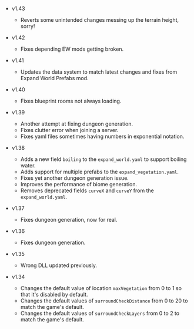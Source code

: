 - v1.43
  - Reverts some unintended changes messing up the terrain height, sorry!

- v1.42
  - Fixes depending EW mods getting broken.

- v1.41
  - Updates the data system to match latest changes and fixes from Expand World Prefabs mod.

- v1.40
  - Fixes blueprint rooms not always loading.

- v1.39
  - Another attempt at fixing dungeon generation.
  - Fixes clutter error when joining a server.
  - Fixes yaml files sometimes having numbers in exponential notation.

- v1.38
  - Adds a new field `boiling` to the `expand_world.yaml` to support boiling water.
  - Adds support for multiple prefabs to the `expand_vegetation.yaml`.
  - Fixes yet another dungeon generation issue.
  - Improves the performance of biome generation.
  - Removes deprecated fields `curveX` and `curveY` from the `expand_world.yaml`.

- v1.37
  - Fixes dungeon generation, now for real.

- v1.36
  - Fixes dungeon generation.

- v1.35
  - Wrong DLL updated previously.

- v1.34
  - Changes the default value of location `maxVegetation` from 0 to 1 so that it's disabled by default.
  - Changes the default values of `surroundCheckDistance` from 0 to 20 to match the game's default.
  - Changes the default values of `surroundCheckLayers` from 0 to 2 to match the game's default.
